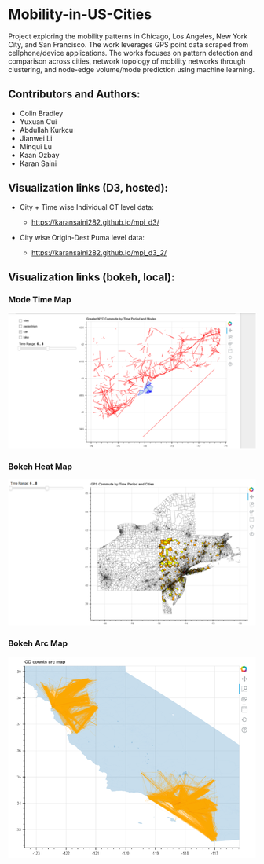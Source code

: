 # Mobility-in-US-Cities
Project exploring the mobility patterns in Chicago, Los Angeles, New York City, and San Francisco. The work leverages GPS point data scraped from cellphone/device applications. The works focuses on pattern detection and comparison across cities, network topology of mobility networks through clustering, and node-edge volume/mode prediction using machine learning.

## Contributors and Authors:

- Colin Bradley
- Yuxuan Cui
- Abdullah Kurkcu 
- Jianwei Li
- Minqui Lu
- Kaan Ozbay
- Karan Saini

## Visualization links (D3, hosted):

- City + Time wise Individual CT level data:
  - https://karansaini282.github.io/mpi_d3/
  
- City wise Origin-Dest Puma level data:
  - https://karansaini282.github.io/mpi_d3_2/

## Visualization links (bokeh, local):

### Mode Time Map
![](Bokeh_Mode_Time.png)


### Bokeh Heat Map
![](Bokeh_Heat_Map.png)

### Bokeh Arc Map
![](Bokeh_Arc_Map.png)
